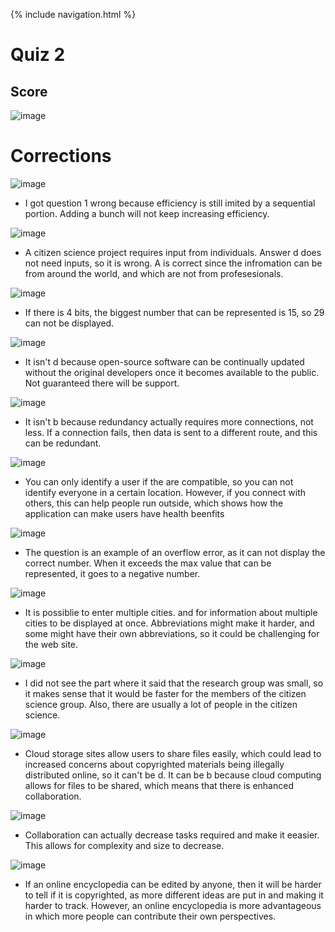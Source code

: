 {% include navigation.html %}

# Quiz 2

## Score
![image](https://user-images.githubusercontent.com/77864093/165027235-f5bf7606-e6f4-4712-a7b4-8f5fb1b60b47.png)

# Corrections

![image](https://user-images.githubusercontent.com/77864093/164943746-a914025f-bbb5-49f0-a3e4-5fc289b11f01.png)
* I got question 1 wrong because efficiency is still imited by a sequential portion. Adding a bunch will not keep increasing efficiency. 

![image](https://user-images.githubusercontent.com/77864093/164944022-f7293db2-de8f-4659-ab3d-cd4ac780482f.png)
* A citizen science project requires input from individuals. Answer d does not need inputs, so it is wrong. A is correct since the infromation can be from 
around the world, and which are not from profesesionals.

![image](https://user-images.githubusercontent.com/77864093/164944242-7f455df7-710f-4602-ad40-1f351f3fd369.png)
* If there is 4 bits, the biggest number that can be represented is 15, so 29 can not be displayed.

![image](https://user-images.githubusercontent.com/77864093/164944486-f30ce0ef-56d6-4f2a-9495-a53212fdc997.png)
* It isn't d because open-source software can be continually updated without the original developers once it becomes available to the public. Not guaranteed there
will be support. 

![image](https://user-images.githubusercontent.com/77864093/164945177-f7d564fd-5bdc-4a9e-850c-d8d7dfefda13.png)
* It isn't b because redundancy actually requires more connections, not less. If a connection fails, then data is sent to a different route, and this can be redundant.

![image](https://user-images.githubusercontent.com/77864093/164945229-c7369b0b-08e0-4cfa-8813-76d6e698eb5b.png)
* You can only identify a user if the are compatible, so you can not identify everyone in a certain location. However, if you connect with others, this can help
people run outside, which shows how the application can make users have health beenfits

![image](https://user-images.githubusercontent.com/77864093/164946872-2d252ead-cce1-4d62-996e-74917a6ac5e4.png)
* The question is an example of an overflow error, as it can not display the correct number. When it exceeds the max value that can be represented, it goes to
a negative number.

![image](https://user-images.githubusercontent.com/77864093/164947098-9eb30b23-3cc6-43cd-875e-1366b7bdc894.png)
* It is possiblie to enter multiple cities. and for information about multiple cities to be displayed at once. Abbreviations might make it harder, and some might have 
their own abbreviations, so it could be challenging for the web site.

![image](https://user-images.githubusercontent.com/77864093/164959047-6864f18f-43c9-40fb-9f3b-16ef1bdacd41.png)
* I did not see the part where it said that the research group was small, so it makes sense that it would be faster for the members of the citizen science group. 
Also, there are usually a lot of people in the citizen science.

![image](https://user-images.githubusercontent.com/77864093/164959366-1728c8f0-48c6-4627-9d52-0ff327f2b6b4.png)
*  Cloud storage sites allow users to share files easily, which could lead to increased concerns about copyrighted materials being illegally distributed online, so
it can't be d. It can be b because cloud computing allows for files to be shared, which means that there is enhanced collaboration.

![image](https://user-images.githubusercontent.com/77864093/164959575-cdb70a54-66ef-4a5c-bf3e-091a444f2a53.png)
* Collaboration can actually decrease tasks required and make it eeasier. This allows for complexity and size to decrease. 

![image](https://user-images.githubusercontent.com/77864093/165027366-e95b1da3-c50e-442f-ac2a-3723393c631f.png)
* If an online encyclopedia can be edited by anyone, then it will be harder to tell if it is copyrighted, as more different ideas are put in and making it harder
to track. However, an online encyclopedia is more advantageous in which more people can contribute their own perspectives.
